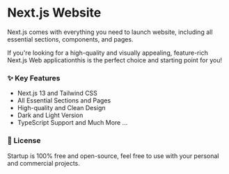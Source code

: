 # Next.js  Website

Next.js comes with everything you need to launch website, including all essential sections, components, and pages.

If you're looking for a high-quality and visually appealing, feature-rich Next.js Web applicationthis is the perfect choice and starting point for you!

### ✨ Key Features
- Next.js 13 and Tailwind CSS
- All Essential Sections and Pages
- High-quality and Clean Design
- Dark and Light Version
- TypeScript Support
and Much More ...

### 

### 📄 License
Startup is 100% free and open-source, feel free to use with your personal and commercial projects.